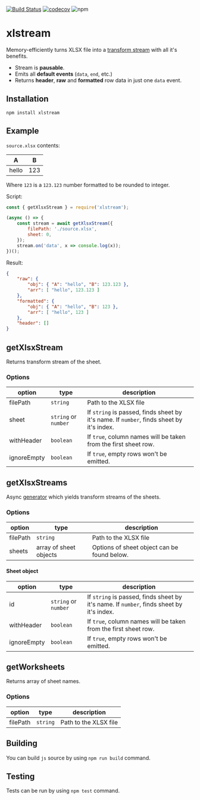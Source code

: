 [![Build Status](https://travis-ci.org/Claviz/xlstream.svg?branch=master)](https://travis-ci.org/Claviz/xlstream)
[![codecov](https://codecov.io/gh/Claviz/xlstream/branch/master/graph/badge.svg)](https://codecov.io/gh/Claviz/xlstream)
![npm](https://img.shields.io/npm/v/xlstream.svg)

# xlstream

Memory-efficiently turns XLSX file into a [transform stream](https://nodejs.org/api/stream.html#stream_duplex_and_transform_streams) with all it's benefits.

* Stream is **pausable**.
* Emits all **default events** (`data`, `end`, etc.)
* Returns **header**, **raw** and **formatted** row data in just one `data` event.

## Installation
```
npm install xlstream
```

## Example
`source.xlsx` contents:

| A     | B   |
|-------|-----|
| hello | 123 |

Where `123` is a `123.123` number formatted to be rounded to integer.

Script:
```javascript
const { getXlsxStream } = require('xlstream');

(async () => {
    const stream = await getXlsxStream({
        filePath: './source.xlsx',
        sheet: 0,
    });
    stream.on('data', x => console.log(x));
})();
```
Result:
```JSON
{ 
    "raw": { 
        "obj": { "A": "hello", "B": 123.123 }, 
        "arr": [ "hello", 123.123 ] 
    },
    "formatted": { 
        "obj": { "A": "hello", "B": 123 }, 
        "arr": [ "hello", 123 ] 
    },
    "header": []
}
```

## getXlsxStream
Returns transform stream of the sheet.

### Options

| option      | type                 | description                                                                              |
|-------------|----------------------|------------------------------------------------------------------------------------------|
| filePath    | `string`             | Path to the XLSX file                                                                    |
| sheet       | `string` or `number` | If `string` is passed, finds sheet by it's name. If `number`, finds sheet by it's index. |
| withHeader  | `boolean`            | If `true`, column names will be taken from the first sheet row.                          |
| ignoreEmpty | `boolean`            | If `true`, empty rows won't be emitted.                                                  |

## getXlsxStreams
Async [generator](https://developer.mozilla.org/en-US/docs/Web/JavaScript/Reference/Statements/function*) which yields transform streams of the sheets.

### Options

| option   | type                   | description                                 |
|----------|------------------------|---------------------------------------------|
| filePath | `string`               | Path to the XLSX file                       |
| sheets   | array of sheet objects | Options of sheet object can be found below. |

#### Sheet object

| option      | type                 | description                                                                              |
|-------------|----------------------|------------------------------------------------------------------------------------------|
| id          | `string` or `number` | If `string` is passed, finds sheet by it's name. If `number`, finds sheet by it's index. |
| withHeader  | `boolean`            | If `true`, column names will be taken from the first sheet row.                          |
| ignoreEmpty | `boolean`            | If `true`, empty rows won't be emitted.                                                  |

## getWorksheets
Returns array of sheet names.

### Options

| option   | type     | description           |
|----------|----------|-----------------------|
| filePath | `string` | Path to the XLSX file |

## Building

You can build `js` source by using `npm run build` command.

## Testing

Tests can be run by using `npm test` command.
